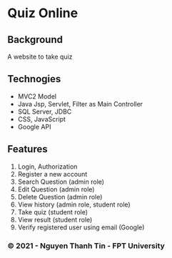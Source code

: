 # Quiz Online
## Background
A website to take quiz

## Technogies
- MVC2 Model
- Java Jsp, Servlet, Filter as Main Controller
- SQL Server, JDBC
- CSS, JavaScript
- Google API 

## Features
1. Login, Authorization
2. Register a new account
3. Search Question (admin role)
4. Edit Question (admin role)
5. Delete Question (admin role)
6. View history (admin role, student role)
7. Take quiz (student role)
8. View result (student role)
9. Verify registered user using email (Google)

### &copy; 2021 - Nguyen Thanh Tin - FPT University

